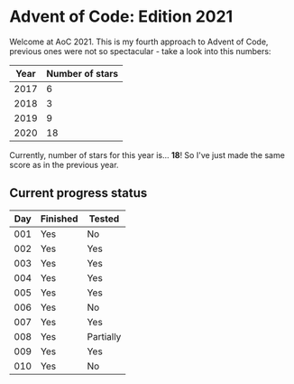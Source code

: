 # Advent of Code: Edition 2021

Welcome at AoC 2021. This is my fourth approach to Advent of Code, 
previous ones were not so spectacular - take a look into this numbers:

|  Year |  Number of stars |
|---|---|
|  2017 |  6 |
|  2018 |  3 |
|  2019 |  9 |
|  2020 |  18|

Currently, number of stars for this year is... __18__! So I've just
made the same score as in the previous year. 


## Current progress status

| Day  | Finished  | Tested  |
|---|---|---|
| 001 | Yes  | No  |
| 002  | Yes  | Yes |
| 003  | Yes  | Yes  |
| 004  | Yes  | Yes  |
| 005  | Yes  | Yes  |
| 006  | Yes  | No  |
| 007  | Yes  | Yes  |
| 008  | Yes  | Partially  |
| 009  | Yes  | Yes  |
| 010  | Yes  | No  |

